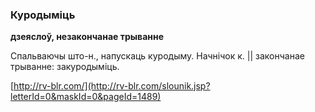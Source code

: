 ### Куродыміць
**дзеяслоў, незакончанае трыванне**

Спальваючы што-н., напускаць куродыму. Начнічок к. || закончанае трыванне: закуродыміць.

<a rel="author">[http://rv-blr.com/](http://rv-blr.com/slounik.jsp?letterId=0&maskId=0&pageId=1489)</a>
